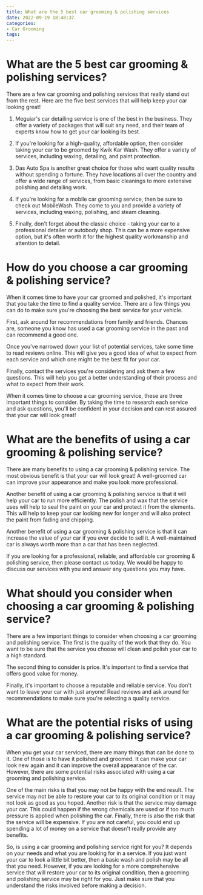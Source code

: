 ```yaml
---
title: What are the 5 best car grooming & polishing services
date: 2022-09-19 18:48:37
categories:
- Car Grooming
tags:
---
```



#  What are the 5 best car grooming & polishing services?

There are a few car grooming and polishing services that really stand out from the rest. Here are the five best services that will help keep your car looking great!

1. Meguiar's car detailing service is one of the best in the business. They offer a variety of packages that will suit any need, and their team of experts know how to get your car looking its best.

2. If you're looking for a high-quality, affordable option, then consider taking your car to be groomed by Kwik Kar Wash. They offer a variety of services, including waxing, detailing, and paint protection.

3. Das Auto Spa is another great choice for those who want quality results without spending a fortune. They have locations all over the country and offer a wide range of services, from basic cleanings to more extensive polishing and detailing work.

4. If you're looking for a mobile car grooming service, then be sure to check out MobileWash. They come to you and provide a variety of services, including waxing, polishing, and steam cleaning.

5. Finally, don't forget about the classic choice - taking your car to a professional detailer or autobody shop. This can be a more expensive option, but it's often worth it for the highest quality workmanship and attention to detail.

#  How do you choose a car grooming & polishing service?

When it comes time to have your car groomed and polished, it's important that you take the time to find a quality service. There are a few things you can do to make sure you're choosing the best service for your vehicle.

First, ask around for recommendations from family and friends. Chances are, someone you know has used a car grooming service in the past and can recommend a good one.

Once you've narrowed down your list of potential services, take some time to read reviews online. This will give you a good idea of what to expect from each service and which one might be the best fit for your car.

Finally, contact the services you're considering and ask them a few questions. This will help you get a better understanding of their process and what to expect from their work.

When it comes time to choose a car grooming service, these are three important things to consider. By taking the time to research each service and ask questions, you'll be confident in your decision and can rest assured that your car will look great!

#  What are the benefits of using a car grooming & polishing service?

There are many benefits to using a car grooming & polishing service. The most obvious benefit is that your car will look great! A well-groomed car can improve your appearance and make you look more professional.

Another benefit of using a car grooming & polishing service is that it will help your car to run more efficiently. The polish and wax that the service uses will help to seal the paint on your car and protect it from the elements. This will help to keep your car looking new for longer and will also protect the paint from fading and chipping.

Another benefit of using a car grooming & polishing service is that it can increase the value of your car if you ever decide to sell it. A well-maintained car is always worth more than a car that has been neglected.

If you are looking for a professional, reliable, and affordable car grooming & polishing service, then please contact us today. We would be happy to discuss our services with you and answer any questions you may have.

#  What should you consider when choosing a car grooming & polishing service?

There are a few important things to consider when choosing a car grooming and polishing service. The first is the quality of the work that they do. You want to be sure that the service you choose will clean and polish your car to a high standard.

The second thing to consider is price. It's important to find a service that offers good value for money.

Finally, it's important to choose a reputable and reliable service. You don't want to leave your car with just anyone! Read reviews and ask around for recommendations to make sure you're selecting a quality service.

#  What are the potential risks of using a car grooming & polishing service?

When you get your car serviced, there are many things that can be done to it. One of those is to have it polished and groomed. It can make your car look new again and it can improve the overall appearance of the car. However, there are some potential risks associated with using a car grooming and polishing service.

One of the main risks is that you may not be happy with the end result. The service may not be able to restore your car to its original condition or it may not look as good as you hoped. Another risk is that the service may damage your car. This could happen if the wrong chemicals are used or if too much pressure is applied when polishing the car. Finally, there is also the risk that the service will be expensive. If you are not careful, you could end up spending a lot of money on a service that doesn't really provide any benefits.

So, is using a car grooming and polishing service right for you? It depends on your needs and what you are looking for in a service. If you just want your car to look a little bit better, then a basic wash and polish may be all that you need. However, if you are looking for a more comprehensive service that will restore your car to its original condition, then a grooming and polishing service may be right for you. Just make sure that you understand the risks involved before making a decision.